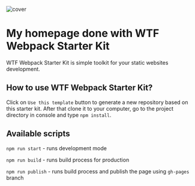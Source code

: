 ![cover](https://cotenfrontend.pl/img/cover.png)

# My homepage done with WTF Webpack Starter Kit

WTF Webpack Starter Kit is simple toolkit for your static websites development.

## How to use WTF Webpack Starter Kit?

Click on `Use this template` button to generate a new repository based on this starter kit. After that clone it to your computer, go to the project directory in console and type `npm install`.

## Available scripts

`npm run start` - runs development mode

`npm run build` - runs build process for production

`npm run publish` - runs build process and publish the page using `gh-pages` branch

